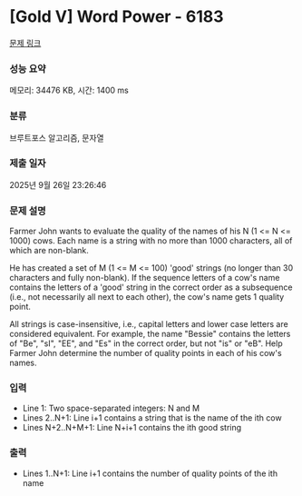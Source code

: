# [Gold V] Word Power - 6183 

[문제 링크](https://www.acmicpc.net/problem/6183) 

### 성능 요약

메모리: 34476 KB, 시간: 1400 ms

### 분류

브루트포스 알고리즘, 문자열

### 제출 일자

2025년 9월 26일 23:26:46

### 문제 설명

<p>Farmer John wants to evaluate the quality of the names of his N (1 <= N <= 1000) cows. Each name is a string with no more than 1000 characters, all of which are non-blank.</p>

<p>He has created a set of M (1 <= M <= 100) 'good' strings (no longer than 30 characters and fully non-blank). If the sequence letters of a cow's name contains the letters of a 'good' string in the correct order as a subsequence (i.e., not necessarily all next to each other), the cow's name gets 1 quality point.</p>

<p>All strings is case-insensitive, i.e., capital letters and lower case letters are considered equivalent.  For example, the name "Bessie" contains the letters of "Be", "sI", "EE", and "Es" in the correct order, but not "is" or "eB". Help Farmer John determine the number of quality points in each of his cow's names.</p>

### 입력 

 <ul>
	<li>Line 1: Two space-separated integers: N and M</li>
	<li>Lines 2..N+1: Line i+1 contains a string that is the name of the ith cow</li>
	<li>Lines N+2..N+M+1: Line N+i+1 contains the ith good string</li>
</ul>

<p> </p>

### 출력 

 <ul>
	<li>Lines 1..N+1: Line i+1 contains the number of quality points of the ith name</li>
</ul>

